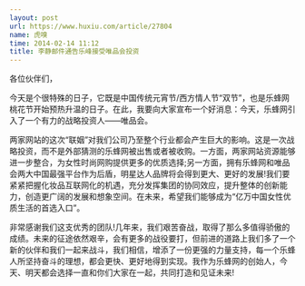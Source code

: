 ```yaml
---
layout: post
url: https://www.huxiu.com/article/27804
name: 虎嗅
time: 2014-02-14 11:12
title: 李静邮件通告乐峰接受唯品会投资
---
```

各位伙伴们，

今天是个很特殊的日子，它既是中国传统元宵节/西方情人节“双节”，也是乐蜂网桃花节开始预热升温的日子。在此，我要向大家宣布一个好消息：今天，乐蜂网引入了一个有力的战略投资人——唯品会。

两家网站的这次“联姻”对我们公司乃至整个行业都会产生巨大的影响。这是一次战略投资，而不是外部猜测的乐蜂网被出售或者被收购。一方面，两家网站资源能够进一步整合，为女性时尚网购提供更多的优质选择;另一方面，拥有乐蜂网和唯品会两大中国最强平台作为后盾，明星达人品牌将会得到更大、更好的发展!我们要紧紧把握化妆品互联网化的机遇，充分发挥集团的协同效应，提升整体的创新能力，创造更广阔的发展和想象空间。在未来，希望我们能够成为“亿万中国女性优质生活的首选入口”。

非常感谢我们这支优秀的团队!几年来，我们艰苦奋战，取得了那么多值得骄傲的成绩。未来的征途依然艰辛，会有更多的战役要打，但前进的道路上我们多了一个新的伙伴和我们一起来战斗，我们相信，增添了一份更强的力量支持，每一个乐蜂人所坚持奋斗的理想，都会更快、更好地得到实现。我作为乐蜂网的创始人，今天、明天都会选择一直和你们大家在一起，共同打造和见证未来!


